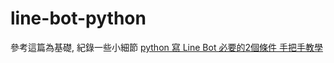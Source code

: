 # line-bot-python

參考這篇為基礎, 紀錄一些小細節 [python 寫 Line Bot 必要的2個條件 手把手教學](https://shareboxnow.com/line-bot-python-part-2/#i)
